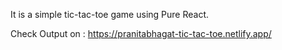 It is a simple tic-tac-toe game using Pure React.

Check Output on : 
https://pranitabhagat-tic-tac-toe.netlify.app/
